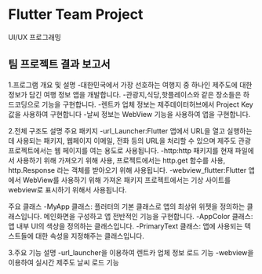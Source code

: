# Flutter Team Project

UI/UX 프로그래밍

## 팀 프로젝트 결과 보고서

1.프로그램 개요 및 설명
-대한민국에서 가장 선호하는 여행지 중 하나인 제주도에 대한 정보가 담긴 여행 정보 앱을 개발합니다.
-관광지,식당,핫플레이스와 같은 장소들은 하드코딩으로 기능을 구현합니다. 
-렌트카 업체 정보는 제주데이터허브에서 Project Key값을 사용하여 구현합니다 -날씨 정보는 WebView 기능을 사용하여 앱을 구현합니다.

2.전체 구조도 설명
주요 패키지
-url_Launcher:Flutter 앱에서 URL을 열고 실행하는 데 사용되는 패키지, 웹페이지 이메일, 전화 등의 URL을 처리할 수 있으며 제주도 관광 프로젝트에서는 웹 페이지를 여는 용도로 사용됩니다.
-http:http 패키지를 현재 파일에서 사용하기 위해 가져오기 위해 사용, 프로젝트에서는 http.get 함수를 사용, http.Response 라는 객체를 받아오기 위해 사용됩니다. 
-webview_flutter:Flutter 앱에서 WebView를 사용하기 위해 가져온 패키지 프로젝트에서는 기상 사이트를 webview로 표시하기 위해서 사용됩니다.

주요 클래스
-MyApp 클래스: 플러터의 기본 클래스로 앱의 최상위 위젯을 정의하는 클래스입니다. 메인화면을 구성하고 앱 전반적인 기능을 구현합니다.
-AppColor 클래스: 앱 내부 UI의 색상을 정의하는 클래스입니다.
-PrimaryText 클래스: 앱에 사용되는 텍스트들에 대한 속성을 지정해주는 클래스입니다.

3.주요 기능 설명
-url_launcher을 이용하여 렌트카 업체 정보 로드 기능 
-webview을 이용하여 실시간 제주도 날씨 로드 기능
